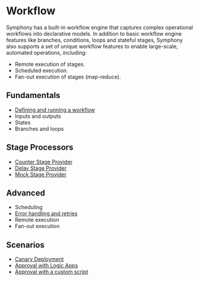 # Workflow

Symphony has a built-in workflow engine that captures complex operational workflows into declarative models. In addition to basic workflow engine features like branches, conditions, loops and stateful stages, Symphony also supports a set of unique workflow features to enable large-scale, automated operations, including:
* Remote execution of stages. 
* Scheduled execution.
* Fan-out execution of stages (map-reduce).

## Fundamentals

* [Defining and running a workflow](./define-campaigns.md)
* Inputs and outputs
* States
* Branches and loops

## Stage Processors 

* [Counter Stage Provider](./counter-provider.md)
* [Delay Stage Provider](./delay-provider.md)
* [Mock Stage Provider](./mock-provider.md)

## Advanced

* Scheduling
* [Error handling and retries](./error-handling.md)
* Remote execution
* Fan-out execution

## Scenarios

* [Canary Deployment](../scenarios/canary-deployment.md)
* [Approval with Logic Apps](../scenarios/gated-deployment-logic-app.md)
* [Approval with a custom script](../scenarios/gated-deployment-script.md)